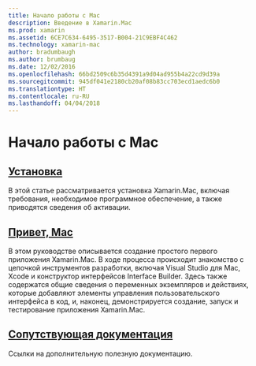 ```yaml
---
title: Начало работы с Mac
description: Введение в Xamarin.Mac
ms.prod: xamarin
ms.assetid: 6CE7C634-6495-3517-B004-21C9EBF4C462
ms.technology: xamarin-mac
author: bradumbaugh
ms.author: brumbaug
ms.date: 12/02/2016
ms.openlocfilehash: 66bd2509c6b35d4391a9d04ad955b4a22cd9d39a
ms.sourcegitcommit: 945df041e2180cb20af08b83cc703ecd1aedc6b0
ms.translationtype: HT
ms.contentlocale: ru-RU
ms.lasthandoff: 04/04/2018
---
```

# <a name="getting-started-with-mac"></a>Начало работы с Mac

##  <a name="installationmacget-startedinstallationmd"></a>[Установка](~/mac/get-started/installation.md)

В этой статье рассматривается установка Xamarin.Mac, включая требования, необходимое программное обеспечение, а также приводятся сведения об активации.

##  <a name="hello-macmacget-startedhello-macmd"></a>[Привет, Mac](~/mac/get-started/hello-mac.md)

В этом руководстве описывается создание простого первого приложения Xamarin.Mac. В ходе процесса происходит знакомство с цепочкой инструментов разработки, включая Visual Studio для Mac, Xcode и конструктор интерфейсов Interface Builder. Здесь также содержатся общие сведения о переменных экземпляров и действиях, которые добавляют элементы управления пользовательского интерфейса в код, и, наконец, демонстрируется создание, запуск и тестирование приложения Xamarin.Mac.

##  <a name="related-documentationmacget-startedrelatedmd"></a>[Сопутствующая документация](~/mac/get-started/related.md)

Ссылки на дополнительную полезную документацию.

